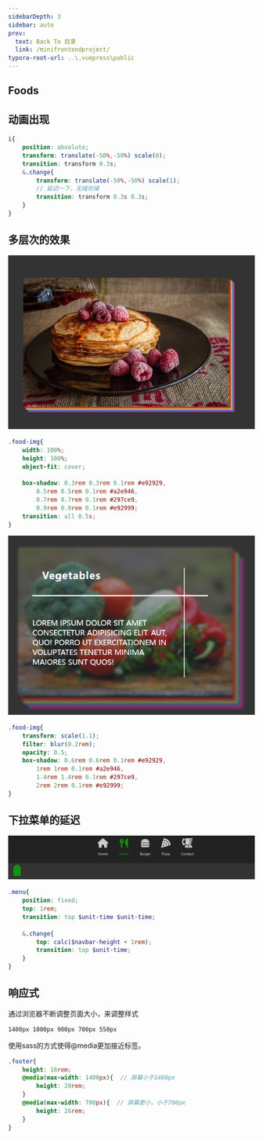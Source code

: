 ```yaml
---
sidebarDepth: 3
sidebar: auto
prev:
  text: Back To 目录
  link: /minifrontendproject/
typora-root-url: ..\.vuepress\public
---
```




## Foods





## 动画出现

```scss
i{
    position: absolute;
    transform: translate(-50%,-50%) scale(0);
    transition: transform 0.3s;
    &.change{
        transform: translate(-50%,-50%) scale(1);
        // 延迟一下，无缝衔接
        transition: transform 0.3s 0.3s;
    }
}
```



## 多层次的效果

![image-20220921195142152](/images/minifrontendproject/image-20220921195142152.png)

```scss
.food-img{
    width: 100%;
    height: 100%;
    object-fit: cover;

    box-shadow: 0.3rem 0.3rem 0.1rem #e92929, 
        0.5rem 0.5rem 0.1rem #a2e946,
        0.7rem 0.7rem 0.1rem #297ce9, 
        0.9rem 0.9rem 0.1rem #e92999;
    transition: all 0.5s;
}
```

![image-20220921195931535](/images/minifrontendproject/image-20220921195931535.png)

```scss
.food-img{
    transform: scale(1.1);
    filter: blur(0.2rem);
    opacity: 0.5;
    box-shadow: 0.6rem 0.6rem 0.1rem #e92929, 
        1rem 1rem 0.1rem #a2e946,
        1.4rem 1.4rem 0.1rem #297ce9, 
        2rem 2rem 0.1rem #e92999;
}
```



## 下拉菜单的延迟

![image-20220921231719189](/images/minifrontendproject/image-20220921231719189.png)

```scss
.menu{
    position: fixed;
    top: 1rem;
    transition: top $unit-time $unit-time;
  
    &.change{
        top: calc($navbar-height + 1rem);
        transition: top $unit-time;
    }
}
```



## 响应式

通过浏览器不断调整页面大小，来调整样式

```css
1400px 1000px 900px 700px 550px
```

使用sass的方式使得@media更加接近标签。

```scss
.footer{
    height: 16rem;
    @media(max-width: 1400px){  // 屏幕小于1400px
        height: 20rem;   
    }
    @media(max-width: 700px){  // 屏幕更小，小于700px
        height: 26rem;
    }
}
```

